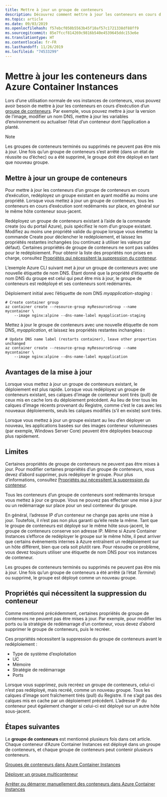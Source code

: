 ```yaml
---
title: Mettre à jour un groupe de conteneurs
description: Découvrez comment mettre à jour les conteneurs en cours d’exécution dans vos groupes de conteneurs Azure Container Instances.
ms.topic: article
ms.date: 09/03/2019
ms.openlocfilehash: f57ebcf050b5563b45f10af57c1721338df88ff9
ms.sourcegitcommit: 85e7fccf814269c9816b540e4539645ddc153e6e
ms.translationtype: HT
ms.contentlocale: fr-FR
ms.lasthandoff: 11/26/2019
ms.locfileid: "74533299"
---
```

# <a name="update-containers-in-azure-container-instances"></a>Mettre à jour les conteneurs dans Azure Container Instances

Lors d’une utilisation normale de vos instances de conteneurs, vous pouvez avoir besoin de mettre à jour les conteneurs en cours d’exécution d’un [groupe de conteneurs](container-instances-container-groups.md). Par exemple, vous pouvez mettre à jour la version de l’image, modifier un nom DNS, mettre à jour les variables d’environnement ou actualiser l’état d’un conteneur dont l’application a planté.

> [!NOTE]
> Les groupes de conteneurs terminés ou supprimés ne peuvent pas être mis à jour. Une fois qu’un groupe de conteneurs s’est arrêté (dans un état de réussite ou d’échec) ou a été supprimé, le groupe doit être déployé en tant que nouveau groupe.

## <a name="update-a-container-group"></a>Mettre à jour un groupe de conteneurs

Pour mettre à jour les conteneurs d’un groupe de conteneurs en cours d’exécution, redéployez un groupe existant en ayant modifié au moins une propriété. Lorsque vous mettez à jour un groupe de conteneurs, tous les conteneurs en cours d’exécution sont redémarrés sur place, en général sur le même hôte conteneur sous-jacent.

Redéployez un groupe de conteneurs existant à l’aide de la commande create (ou du portail Azure), puis spécifiez le nom d’un groupe existant. Modifiez au moins une propriété valide du groupe lorsque vous émettez la commande Create pour déclencher le redéploiement, et laissez les propriétés restantes inchangées (ou continuez à utiliser les valeurs par défaut). Certaines propriétés de groupe de conteneurs ne sont pas valides pour le redéploiement. Pour obtenir la liste des propriétés non prises en charge, consultez [Propriétés qui nécessitent la suppression du conteneur](#properties-that-require-container-delete).

L’exemple Azure CLI suivant met à jour un groupe de conteneurs avec une nouvelle étiquette de nom DNS. Étant donné que la propriété d’étiquette de nom DNS du groupe est celui qui peut être mis à jour, le groupe de conteneurs est redéployé et ses conteneurs sont redémarrés.

Déploiement initial avec l’étiquette de nom DNS *myapplication-staging* :

```azurecli-interactive
# Create container group
az container create --resource-group myResourceGroup --name mycontainer \
    --image nginx:alpine --dns-name-label myapplication-staging
```

Mettez à jour le groupe de conteneurs avec une nouvelle étiquette de nom DNS, *myapplication*, et laissez les propriétés restantes inchangées :

```azurecli-interactive
# Update DNS name label (restarts container), leave other properties unchanged
az container create --resource-group myResourceGroup --name mycontainer \
    --image nginx:alpine --dns-name-label myapplication
```

## <a name="update-benefits"></a>Avantages de la mise à jour

Lorsque vous mettez à jour un groupe de conteneurs existant, le déploiement est plus rapide. Lorsque vous redéployez un groupe de conteneurs existant, ses calques d’image de conteneur sont tirés (pull) de ceux mis en cache lors du déploiement précédent. Au lieu de tirer tous les calques d’image récents provenant du Registre, comme c’est le cas avec les nouveaux déploiements, seuls les calques modifiés (s’il en existe) sont tirés.

Lorsque vous mettez à jour un groupe existant au lieu d’en déployer un nouveau, les applications basées sur des images conteneur volumineuses (par exemple, Windows Server Core) peuvent être déployées beaucoup plus rapidement.

## <a name="limitations"></a>Limites

Certaines propriétés de groupe de conteneurs ne peuvent pas être mises à jour. Pour modifier certaines propriétés d’un groupe de conteneurs, vous devez d’abord supprimer, puis redéployer le groupe. Pour plus d’informations, consultez [Propriétés qui nécessitent la suppression du conteneur](#properties-that-require-container-delete).

Tous les conteneurs d’un groupe de conteneurs sont redémarrés lorsque vous mettez à jour ce groupe. Vous ne pouvez pas effectuer une mise à jour ou un redémarrage sur place pour un seul conteneur du groupe.

En général, l’adresse IP d’un conteneur ne change pas après une mise à jour. Toutefois, il n’est pas non plus garanti qu’elle reste la même. Tant que le groupe de conteneurs est déployé sur le même hôte sous-jacent, le groupe de conteneurs conserve son adresse IP. Même si Azure Container Instances s’efforce de redéployer le groupe sur le même hôte, il peut arriver que certains événements internes à Azure entraînent un redéploiement sur un hôte différent, bien que cela soit plutôt rare. Pour résoudre ce problème, vous devez toujours utiliser une étiquette de nom DNS pour vos instances de conteneur.

Les groupes de conteneurs terminés ou supprimés ne peuvent pas être mis à jour. Une fois qu’un groupe de conteneurs a été arrêté (à l’état *Terminé*) ou supprimé, le groupe est déployé comme un nouveau groupe.

## <a name="properties-that-require-container-delete"></a>Propriétés qui nécessitent la suppression du conteneur

Comme mentionné précédemment, certaines propriétés de groupe de conteneurs ne peuvent pas être mises à jour. Par exemple, pour modifier les ports ou la stratégie de redémarrage d’un conteneur, vous devez d’abord supprimer le groupe de conteneurs, puis le recréer.

Ces propriétés nécessitent la suppression du groupe de conteneurs avant le redéploiement :

* Type de système d’exploitation
* UC
* Mémoire
* Stratégie de redémarrage
* Ports

Lorsque vous supprimez, puis recréez un groupe de conteneurs, celui-ci n’est pas redéployé, mais recréé, comme un nouveau groupe. Tous les calques d’image sont fraîchement tirés (pull) du Registre. Il ne s’agit pas des calques mis en cache par un déploiement précédent. L’adresse IP du conteneur peut également changer si celui-ci est déployé sur un autre hôte sous-jacent.

## <a name="next-steps"></a>Étapes suivantes

Le **groupe de conteneurs** est mentionné plusieurs fois dans cet article. Chaque conteneur d’Azure Container Instances est déployé dans un groupe de conteneurs, et chaque groupe de conteneurs peut contenir plusieurs conteneurs.

[Groupes de conteneurs dans Azure Container Instances](container-instances-container-groups.md)

[Déployer un groupe multiconteneur](container-instances-multi-container-group.md)

[Arrêter ou démarrer manuellement des conteneurs dans Azure Container Instances](container-instances-stop-start.md)

<!-- LINKS - External -->

<!-- LINKS - Internal -->
[az-container-create]: /cli/azure/container?view=azure-cli-latest#az-container-create
[azure-cli-install]: /cli/azure/install-azure-cli
